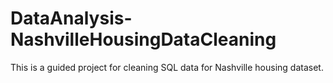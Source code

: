 # DataAnalysis-NashvilleHousingDataCleaning
This is a guided project for cleaning SQL data for Nashville housing dataset.
